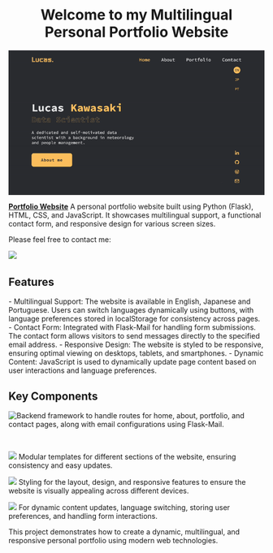 <h1 align="center">Welcome to my Multilingual Personal Portfolio Website</h1>

<img align="center" src="https://github.com/KawasakiLucas/my-portfolio-website/blob/master/static/images/website.gif">

**[Portfolio Website](https://kawasakilucas.pythonanywhere.com/)** A personal portfolio website built using Python (Flask), HTML, CSS, and JavaScript. It showcases multilingual support, a functional contact form, and responsive design for various screen sizes.


<!-- <p align="center">
  <a href="https://skillicons.dev">
    <img src="https://skillicons.dev/icons?i=python,html,css,javascript,flask" />
  </a>
</p> -->

Please feel free to contact me:
<p align="left">
  <a href="https://www.linkedin.com/in/lucas-kawasaki/">
    <img src="https://skillicons.dev/icons?i=linkedin" />
  </a>
</p>

<!-- <h1 align="center">Multilingual Personal Portfolio Website</h1> -->

<!-- <img align="left" width="250" height="150" src="https://github.com/KawasakiLucas/my-portfolio-website/blob/master/static/images/website.png"> **[Portfolio Website](https://kawasakilucas.pythonanywhere.com/)** -->
<!--
A personal portfolio website built using Python (Flask), HTML, CSS, and JavaScript. It showcases multilingual support, a functional contact form, and responsive design for various screen sizes.

<br /> -->

<h2 align="left">Features</h2>
- Multilingual Support: The website is available in English, Japanese and Portuguese. Users can switch languages dynamically using buttons, with language preferences stored in localStorage for consistency across pages.
- Contact Form: Integrated with Flask-Mail for handling form submissions. The contact form allows visitors to send messages directly to the specified email address.
- Responsive Design: The website is styled to be responsive, ensuring optimal viewing on desktops, tablets, and smartphones.
- Dynamic Content: JavaScript is used to dynamically update page content based on user interactions and language preferences.


<br />
<h2 align="left">Key Components</h2>
<img align="left" src="https://skillicons.dev/icons?i=python,flask">

Backend framework to handle routes for home, about, portfolio, and contact pages, along with email configurations using Flask-Mail.

<br />

<!-- <p align="left">
  <img src="https://skillicons.dev/icons?i=python,flask">
  Backend framework to handle routes for home, about, portfolio, and contact pages, along with email configurations using Flask-Mail.
</p> -->

<p align="left">
    <img src="https://skillicons.dev/icons?i=html" />
  Modular templates for different sections of the website, ensuring consistency and easy updates.
</p>
<p align="left">
    <img src="https://skillicons.dev/icons?i=css" />
  Styling for the layout, design, and responsive features to ensure the website is visually appealing across different devices.
</p>
<p align="left">
    <img src="https://skillicons.dev/icons?i=javascript" />
  For dynamic content updates, language switching, storing user preferences, and handling form interactions.
</p>



<!--
- Flask App Configuration: Handles routes for home, about, portfolio, and contact pages, along with email configurations using Flask-Mail.
- HTML Templates: Modular templates for different sections of the website, ensuring consistency and easy updates.
- CSS: Custom styles to ensure the website is visually appealing and responsive across different devices.
- JavaScript: Functions for language switching, storing user preferences, and handling form interactions. -->

This project demonstrates how to create a dynamic, multilingual, and responsive personal portfolio using modern web technologies.

